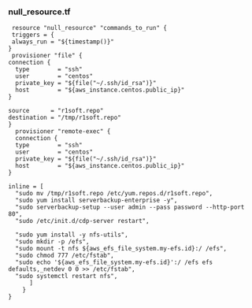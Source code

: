 
### null_resource.tf




     resource "null_resource" "commands_to_run" {
     triggers = {
     always_run = "${timestamp()}"
    }
     provisioner "file" { 
    connection {
      type        = "ssh"
      user        = "centos"
      private_key = "${file("~/.ssh/id_rsa")}"
      host        = "${aws_instance.centos.public_ip}"
    }

    source      = "r1soft.repo"
    destination = "/tmp/r1soft.repo"
    }   
      provisioner "remote-exec" {
      connection {
      type        = "ssh"
      user        = "centos"
      private_key = "${file("~/.ssh/id_rsa")}"
      host        = "${aws_instance.centos.public_ip}"
    }

    inline = [
      "sudo mv /tmp/r1soft.repo /etc/yum.repos.d/r1soft.repo",
      "sudo yum install serverbackup-enterprise -y",
      "sudo serverbackup-setup --user admin --pass password --http-port 80",
      "sudo /etc/init.d/cdp-server restart",

      "sudo yum install -y nfs-utils",
      "sudo mkdir -p /efs",
      "sudo mount -t nfs ${aws_efs_file_system.my-efs.id}:/ /efs",
      "sudo chmod 777 /etc/fstab",
      "sudo echo '${aws_efs_file_system.my-efs.id}':/ /efs efs defaults,_netdev 0 0 >> /etc/fstab",
      "sudo systemctl restart nfs",
          ]
        }
    }    